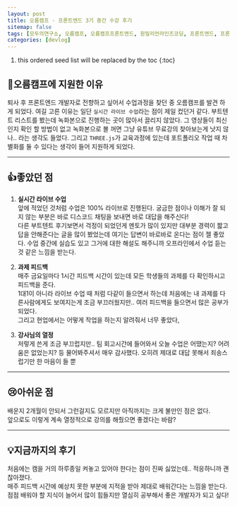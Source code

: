 ```yaml
---
layout: post
title: 오름캠프 - 프론트엔드 3기 중간 수강 후기
sitemap: false
tags: [모두의연구소, 오름캠프, 오름캠프프론트엔드, 원밀리언라인즈코딩, 프론트엔드, 프론트엔드개발자과정]
categories: [devlog]
---
```


1. this ordered seed list will be replaced by the toc
{:toc}

## 📖오름캠프에 지원한 이유

퇴사 후 프론트엔드 개발자로 전향하고 싶어서 수업과정을 찾던 중 오름캠프를 발견 하게 되었다.
여길 고른 이유는 일단 `실시간 라이브 수업`라는 점이 제일 컸던거 같다.
부트텐트 리스트를 봤는데 녹화본으로 진행하는 곳이 많아서 끌리지 않았다.
그 영상들이 최신인지 확인 할 방법이 없고 녹화본으로 볼 꺼면 그냥 유튜브 무료강의 찾아보는게 낫지 않나.. 라는 생각도 들었다.
그리고 `THREE.js`가 교육과정에 있는데 포트폴리오 작업 때 차별화를 둘 수 있다는 생각이 들어 지원하게 되었다.

<hr>

## 👍좋았던 점

1. **실시간 라이브 수업**<br>
앞에 적었던 것처럼 수업은 100% 라이브로 진행된다. 궁금한 점이나 이해가 잘 되지 않는 부분은 바로 디스코드 채팅을 보내면 바로 대답을 해주신다!<br>
다른 부트텐트 후기보면서 걱정이 되었던게 멘토가 많이 있지만 대부분 경력이 짧고 답을 안해준다는 글을 많이 봤었는데 여기는 답변이 바로바로 온다는 점이 젤 좋았다.
수업 중간에 실습도 있고 그거에 대한 해설도 해주니까 오프라인에서 수업 듣는 것 같은 느낌을 받는다.

2. **과제 피드백**<br>
매주 금요일마다 1시간 피드백 시간이 있는데 모든 학생들의 과제를 다 확인하시고 피드백을 준다.<br>
1대1이 아니라 라이브 수업 때 처럼 다같이 들으면서 하는데 처음에는 내 과제를 다른사람에게도 보여지는게 조금 부끄러웠지만.. 여러 피드백을 들으면서 많은 공부가 되었다.<br>
그리고 현업에서는 어떻게 작업을 하는지 알려줘서 너무 좋았다,

3. **강사님의 열정**<br>
저렇게 쓴게 조금 부끄럽지만.. 팀 회고시간에 들어와서 오늘 수업은 어땠는지? 어려움은 없었는지? 등 물어봐주셔서 매우 감사했다.
오히려 제대로 대답 못해서 죄송스럽기만 한 마음이 들 뿐

<hr>

## 😢아쉬운 점

배운지 2개월이 안되서 그런걸지도 모르지만 아직까지는 크게 불만인 점은 없다. <br>
앞으로도 이렇게 계속 열정적으로 강의를 해줬으면 좋겠다는 바람?

<hr>

## 💡지금까지의 후기

처음에는 캠을 거의 하루종일 켜놓고 있어야 한다는 점이 진짜 싫었는데.. 적응하니까 괜찮아졌다.<br>
매주 피드백 시간에 예상치 못한 부분에 지적을 받아 제대로 배워간다는 느낌을 받는다.<br>
점점 배워야 할 지식이 늘어서 많이 힘들지만 열심히 공부해서 좋은 개발자가 되고 싶다!
